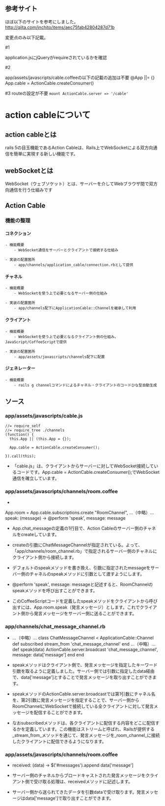 ## 参考サイト

ほぼ以下のサイトを参考にしました。
http://qiita.com/jnchito/items/aec75fab42804287d71b

変更点のみ以下記載。

#1

application.jsにjQueryがrequireされているかを確認

#2 

app/assets/javascripts/cable.coffeeの以下の記載の追加は不要
@App ||= {}
App.cable = ActionCable.createConsumer()

#3
routeの設定が不要
`mount ActionCable.server => '/cable'`


# action cableについて


## action cableとは
rails 5の目玉機能であるAction Cableは、Rails上でWebSocketによる双方向通信を簡単に実現する新しい機能です。

## webSocketとは
WebSocket（ウェブソケット）とは、サーバーを介してWebブラウザ間で双方向通信を行う仕組みです

## Action Cable
### 機能の整理

#### コネクション
	- 機能概要
		- WebSocket通信をサーバーとクライアントで接続する仕組み

	- 実装の配置箇所
		- app/channels/application_cable/connection.rbとして提供

#### チャネル
	- 機能概要
		- WebSocketを使う上で必要となるサーバー側の仕組み

	- 実装の配置箇所
		- app/channels配下にApplicationCable::Channelを継承して利用

#### クライアント
	- 機能概要
		- WebSocketを使う上で必要となるクライアント側の仕組み。JavaScript/CoffeeScriptで提供

	- 実装の配置箇所
		- app/assets/javascripts/channels配下に配置

#### ジェネレーター
	- 機能概要
		- rails g channelコマンドによるチャネル・クライアントのコードひな型自動生成

## ソース
### app/assets/javascripts/cable.js

```//= require action_cable
//= require_self
//= require_tree ./channels
(function() {
  this.App || (this.App = {});

  App.cable = ActionCable.createConsumer();

}).call(this);
```


- 「cable.js」は、クライアントからサーバーに対してWebSocket接続しているコードです。App.cable = ActionCable.createConsumer();でWebSocket通信を確立しています。

### app/assets/javascripts/channels/room.coffee
- 
App.room = App.cable.subscriptions.create "RoomChannel",
…（中略）…
speak: (message) ->
    @perform 'speak', message: message

- App.chat_messageの定義の1行目で、Action Cableのサーバー側のチャネルをcreateしています。

- createの引数にChatMessageChannelが指定されている。よって、「app/channels/room_channel.rb」で指定されるサーバー側のチャネルにクライアント側から接続します。

- デフォルトのspeakメソッドを書き換え、引数に指定されたmessageをサーバー側のチャネルのspeakメソッドに引数として渡すようにします。

- @perform 'speak', message: messageと記述すると、RoomChannelのspeakメソッドを呼び出すことができます。

- このCoffeeScriptコードを定義したspeakメソッドをクライアントから呼び出すには、App.room.speak（発言メッセージ）とします。これでクライアント側から発言メッセージをサーバー側に送ることができます。

### app/channels/chat_message_channel.rb
- …（中略）…
class ChatMessageChannel < ApplicationCable::Channel
  def subscribed
    stream_from 'chat_message_channel'
  end
…（中略）…
  def speak(data)
    ActionCable.server.broadcast 'chat_message_channel', message: data['message']
  end
end

- speakメソッドはクライアント側で、発言メッセージを指定したキーワード引数を取るように定義しました。サーバー側では引数に指定したdata経由で、data['message']とすることで発言メッセージを取り出すことができます。

- speakメソッドのActionCable.server.broadcastでは第1引数にチャネル名を、第2引数に発言メッセージを指定することで、サーバー側からRoomChannelにWebSocketで接続している全クライアントに対して発言メッセージを配信することができます。

- なおsubscribedメソッドは、各クライアントに配信する内容をどこに配信するかを定義しています。この機能はストリームと呼ばれ、Railsが提供する_stream_from_メソッドを通じて、発言メッセージを_room_channel_に接続したクライアントに配信できるようになります。
	
### app/assets/javascripts/channels/room.coffee
- received: (data) ->
    $('#messages').append data['message']

- サーバー側のチャネルからブロードキャストされた発言メッセージをクライアント側で受け取る処理は、receivedメソッドに記述します。

- サーバー側から送られてきたデータを引数dataで受け取ります。発言メッセージはdata['message']で取り出すことができます。
